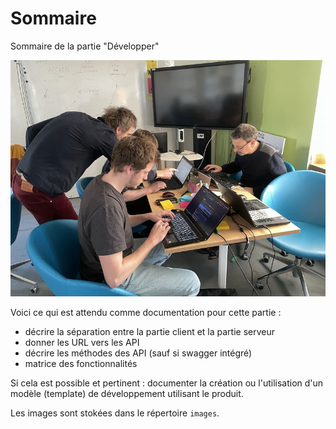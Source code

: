 # Sommaire

Sommaire de la partie "Développer"

![](images/developper.jpg)

Voici ce qui est attendu comme documentation pour cette partie :

- décrire la séparation entre la partie client et la partie serveur
- donner les URL vers les API
- décrire les méthodes des API (sauf si swagger intégré)
- matrice des fonctionnalités

Si cela est possible et pertinent : documenter la création ou l'utilisation d'un modèle (template) de développement utilisant le produit.


Les images sont stokées dans le répertoire `images`.